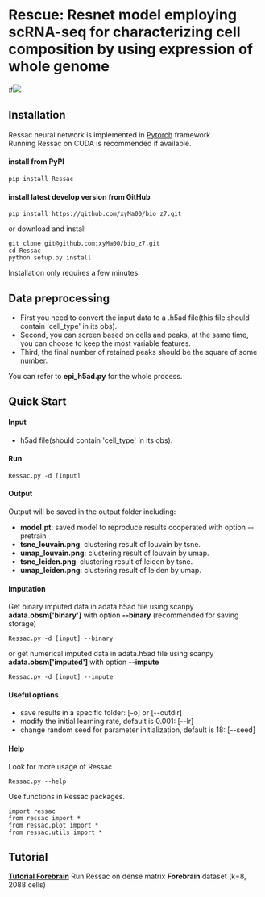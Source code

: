 # Rescue: Resnet model employing scRNA-seq for characterizing cell composition by using expression of whole genome

#![](https://github.com/xyMa00/Rescue/wiki/png/Rescue_model.png)


## Installation  

Ressac neural network is implemented in [Pytorch](https://pytorch.org/) framework.  
Running Ressac on CUDA is recommended if available.   

#### install from PyPI

    pip install Ressac

#### install latest develop version from GitHub
    pip install https://github.com/xyMa00/bio_z7.git
or download and install

	git clone git@github.com:xyMa00/bio_z7.git
	cd Ressac
	python setup.py install
    
Installation only requires a few minutes.  

## Data preprocessing
* First you need to convert the input data to a .h5ad file(this file should contain 'cell_type' in its obs).
* Second, you can screen based on cells and peaks, at the same time, you can choose to keep the most variable features.
* Third, the final number of retained peaks should be the square of some number.

You can refer to **epi_h5ad.py** for the whole process.


## Quick Start

#### Input
* h5ad file(should contain 'cell_type' in its obs).

#### Run 

    Ressac.py -d [input]

#### Output
Output will be saved in the output folder including:
* **model.pt**:  saved model to reproduce results cooperated with option --pretrain
* **tsne_louvain.png**:  clustering result of louvain by tsne.
* **umap_louvain.png**:  clustering result of louvain by umap.
* **tsne_leiden.png**:  clustering result of leiden by tsne.
* **umap_leiden.png**:  clustering result of leiden by umap.

#### Imputation  
Get binary imputed data in adata.h5ad file using scanpy **adata.obsm['binary']** with option **--binary** (recommended for saving storage)

    Ressac.py -d [input] --binary  
    
or get numerical imputed data in adata.h5ad file using scanpy **adata.obsm['imputed']** with option **--impute**

    Ressac.py -d [input] --impute
     
#### Useful options  
* save results in a specific folder: [-o] or [--outdir] 
* modify the initial learning rate, default is 0.001: [--lr]  
* change random seed for parameter initialization, default is 18: [--seed]


#### Help
Look for more usage of Ressac

	Ressac.py --help 

Use functions in Ressac packages.

	import ressac
	from ressac import *
	from ressac.plot import *
	from ressac.utils import *
	

## Tutorial
**[Tutorial Forebrain](https://github.com/xyMa00/bio_z7/wiki/Forebrain)**   Run Ressac on dense matrix **Forebrain** dataset (k=8, 2088 cells)
